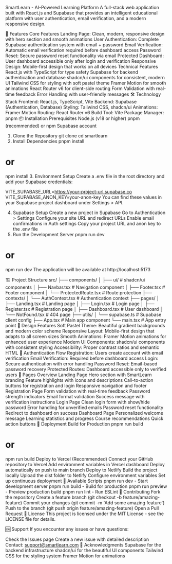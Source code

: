 SmartLearn - AI-Powered Learning Platform
A full-stack web application built with React.js and Supabase that provides an intelligent educational platform with user authentication, email verification, and a modern responsive design.

🚀 Features
Core Features
Landing Page: Clean, modern, responsive design with hero section and smooth animations
User Authentication: Complete Supabase authentication system with email + password
Email Verification: Automatic email verification required before dashboard access
Password Reset: Secure password reset functionality via email
Protected Dashboard: User dashboard accessible only after login and verification
Responsive Design: Mobile-first design that works on all devices
Technical Features
React.js with TypeScript for type safety
Supabase for backend authentication and database
shadcn/ui components for consistent, modern UI
Tailwind CSS for styling with soft pastel theme
Framer Motion for smooth animations
React Router v6 for client-side routing
Form Validation with real-time feedback
Error Handling with user-friendly messages
🛠️ Technology Stack
Frontend: React.js, TypeScript, Vite
Backend: Supabase (Authentication, Database)
Styling: Tailwind CSS, shadcn/ui
Animations: Framer Motion
Routing: React Router v6
Build Tool: Vite
Package Manager: pnpm
📦 Installation
Prerequisites
Node.js (v18 or higher)
pnpm (recommended) or npm
Supabase account
1. Clone the Repository
git clone <your-repo-url>
cd smartlearn
2. Install Dependencies
pnpm install
# or
npm install
3. Environment Setup
Create a .env file in the root directory and add your Supabase credentials:

VITE_SUPABASE_URL=https://your-project-url.supabase.co
VITE_SUPABASE_ANON_KEY=your-anon-key
You can find these values in your Supabase project dashboard under Settings > API.

4. Supabase Setup
Create a new project in Supabase
Go to Authentication > Settings
Configure your site URL and redirect URLs
Enable email confirmations in Auth settings
Copy your project URL and anon key to the .env file
5. Run the Development Server
pnpm run dev
# or
npm run dev
The application will be available at http://localhost:5173

🏗️ Project Structure
src/
├── components/
│   ├── ui/                 # shadcn/ui components
│   ├── Navbar.tsx         # Navigation component
│   ├── Footer.tsx         # Footer component
│   └── ProtectedRoute.tsx # Route protection
├── contexts/
│   └── AuthContext.tsx    # Authentication context
├── pages/
│   ├── Landing.tsx        # Landing page
│   ├── Login.tsx          # Login page
│   ├── Register.tsx       # Registration page
│   ├── Dashboard.tsx      # User dashboard
│   └── NotFound.tsx       # 404 page
├── utils/
│   └── supabase.ts        # Supabase client config
├── App.tsx                # Main app component
└── main.tsx              # App entry point
🎨 Design Features
Soft Pastel Theme: Beautiful gradient backgrounds and modern color scheme
Responsive Layout: Mobile-first design that adapts to all screen sizes
Smooth Animations: Framer Motion animations for enhanced user experience
Modern UI Components: shadcn/ui components with consistent styling
Accessibility: Proper contrast ratios and semantic HTML
🔐 Authentication Flow
Registration: Users create account with email verification
Email Verification: Required before dashboard access
Login: Secure authentication with error handling
Password Reset: Email-based password recovery
Protected Routes: Dashboard accessible only to verified users
📱 Pages Overview
Landing Page
Hero section with SmartLearn branding
Feature highlights with icons and descriptions
Call-to-action buttons for registration and login
Responsive navigation and footer
Registration Page
Form validation with real-time feedback
Password strength indicators
Email format validation
Success message with verification instructions
Login Page
Clean login form with show/hide password
Error handling for unverified emails
Password reset functionality
Redirect to dashboard on success
Dashboard Page
Personalized welcome message
Learning statistics and progress
Course recommendations
Quick action buttons
🚀 Deployment
Build for Production
pnpm run build
# or
npm run build
Deploy to Vercel (Recommended)
Connect your GitHub repository to Vercel
Add environment variables in Vercel dashboard
Deploy automatically on push to main branch
Deploy to Netlify
Build the project locally
Upload the dist folder to Netlify
Configure environment variables
Set up continuous deployment
🔧 Available Scripts
pnpm run dev - Start development server
pnpm run build - Build for production
pnpm run preview - Preview production build
pnpm run lint - Run ESLint
🤝 Contributing
Fork the repository
Create a feature branch (git checkout -b feature/amazing-feature)
Commit your changes (git commit -m 'Add some amazing feature')
Push to the branch (git push origin feature/amazing-feature)
Open a Pull Request
📄 License
This project is licensed under the MIT License - see the LICENSE file for details.

🆘 Support
If you encounter any issues or have questions:

Check the Issues page
Create a new issue with detailed description
Contact: support@smartlearn.com
🙏 Acknowledgments
Supabase for the backend infrastructure
shadcn/ui for the beautiful UI components
Tailwind CSS for the styling system
Framer Motion for animations